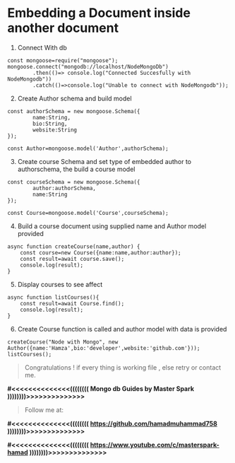 # Embedding a Document inside another document

1. Connect With db

```
const mongoose=require("mongoose");
mongoose.connect("mongodb://localhost/NodeMongoDb")
        .then(()=> console.log("Connected Succesfully with NodeMongodb"))
        .catch(()=>console.log("Unable to connect with NodeMongodb"));
```
2. Create Author schema and build model
```
const authorSchema = new mongoose.Schema({
        name:String,
        bio:String,
        website:String
});

const Author=mongoose.model('Author',authorSchema);
```
3. Create course Schema and set type of embedded author to authorschema, the build a course model

```
const courseSchema = new mongoose.Schema({
        author:authorSchema,
        name:String
});

const Course=mongoose.model('Course',courseSchema);
```
4. Build a course document using supplied name and Author model provided

```
async function createCourse(name,author) {
    const course=new Course({name:name,author:author});
    const result=await course.save();
    console.log(result);
}
```
5. Display courses to see affect

```
async function listCourses(){
    const result=await Course.find();
    console.log(result);
}
```

6. Create Course function is called and author model with data is provided

```
createCourse("Node with Mongo", new Author({name:'Hamza',bio:'developer',website:'github.com'}));
listCourses();
```



> Congratulations ! if every thing is working file , else retry or contact me.

**#<<<<<<<<<<<<<<(((((((( Mongo db Guides by Master Spark ))))))))>>>>>>>>>>>>>>**

> Follow me at: 

**#<<<<<<<<<<<<<<(((((((( https://github.com/hamadmuhammad758 ))))))))>>>>>>>>>>>>>>**

**#<<<<<<<<<<<<<<(((((((( https://www.youtube.com/c/masterspark-hamad ))))))))>>>>>>>>>>>>>>**
